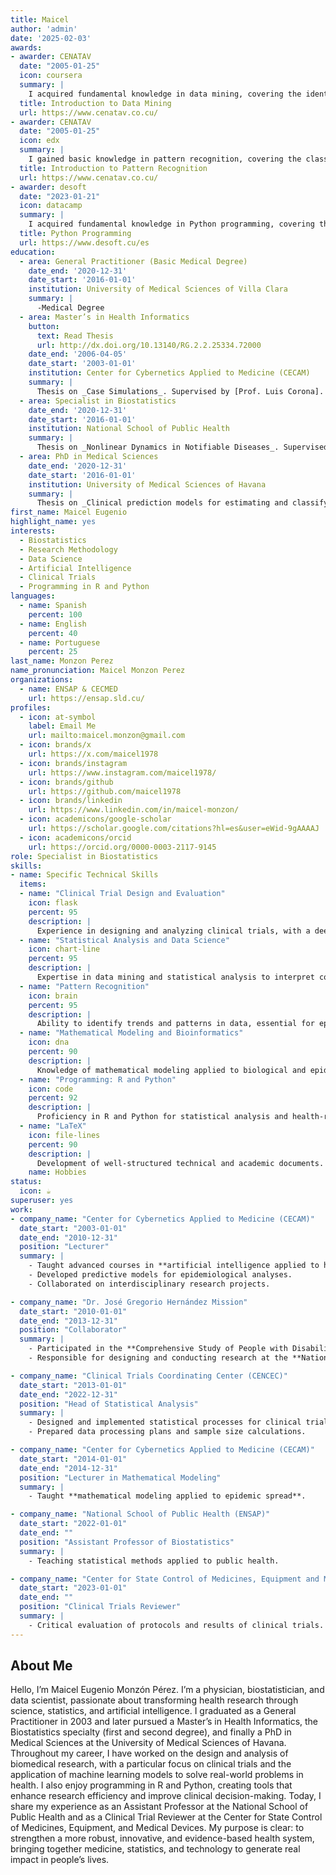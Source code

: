 ```yaml
---
title: Maicel
author: 'admin'
date: '2025-02-03'
awards:
- awarder: CENATAV
  date: "2005-01-25"
  icon: coursera
  summary: |
    I acquired fundamental knowledge in data mining, covering the identification of patterns and trends in large volumes of information. I became familiar with key technological trends driving deep learning, including supervised classification techniques (decision trees, K-NN) and clustering (K-Means, DBScan). I developed skills in building, training, and applying Bayesian network models, using metrics such as precision, recall, and F1-score to evaluate their performance. Finally, I applied these techniques in personal projects, using R and Python for advanced analyses.
  title: Introduction to Data Mining
  url: https://www.cenatav.co.cu/
- awarder: CENATAV
  date: "2005-01-25"
  icon: edx
  summary: |
    I gained basic knowledge in pattern recognition, covering the classification of patterns using distance and similarity functions, as well as non-parametric classification techniques. I became familiar with feature selection and extraction, the design of linear discriminant functions, and basic probability concepts applied to the field. I developed skills in unsupervised learning and clustering, exploring algorithms such as K-means, LBG, and Isodata. Finally, I understood the fundamentals of syntactic pattern recognition, including the theory of formal languages and recognition grammars.
  title: Introduction to Pattern Recognition
  url: https://www.cenatav.co.cu/
- awarder: desoft
  date: "2023-01-21"
  icon: datacamp
  summary: |
    I acquired fundamental knowledge in Python programming, covering the basic syntax of the language, operators, control structures, and other essential resources. I became familiar with data structures such as strings, lists, tuples, sets, and dictionaries, and learned how to manipulate them efficiently. I developed skills in modular code organization using functions, classes, modules, and packages, as well as implementing programs under the object-oriented paradigm. Finally, I gained experience in handling errors and exceptions in Python, enabling me to develop more robust and reliable applications.
  title: Python Programming
  url: https://www.desoft.cu/es
education:
  - area: General Practitioner (Basic Medical Degree)
    date_end: '2020-12-31'
    date_start: '2016-01-01'
    institution: University of Medical Sciences of Villa Clara
    summary: |
      -Medical Degree
  - area: Master’s in Health Informatics
    button:
      text: Read Thesis
      url: http://dx.doi.org/10.13140/RG.2.2.25334.72000
    date_end: '2006-04-05'
    date_start: '2003-01-01'
    institution: Center for Cybernetics Applied to Medicine (CECAM)
    summary: |
      Thesis on _Case Simulations_. Supervised by [Prof. Luis Corona].
  - area: Specialist in Biostatistics
    date_end: '2020-12-31'
    date_start: '2016-01-01'
    institution: National School of Public Health
    summary: |
      Thesis on _Nonlinear Dynamics in Notifiable Diseases_. Supervised by [Prof. Hernández Cáceres].
  - area: PhD in Medical Sciences
    date_end: '2020-12-31'
    date_start: '2016-01-01'
    institution: University of Medical Sciences of Havana
    summary: |
      Thesis on _Clinical prediction models for estimating and classifying the risk of death from COVID-19_.
first_name: Maicel Eugenio
highlight_name: yes
interests:
  - Biostatistics
  - Research Methodology
  - Data Science
  - Artificial Intelligence
  - Clinical Trials
  - Programming in R and Python
languages:
  - name: Spanish
    percent: 100
  - name: English
    percent: 40
  - name: Portuguese
    percent: 25
last_name: Monzon Perez
name_pronunciation: Maicel Monzon Perez
organizations:
  - name: ENSAP & CECMED
    url: https://ensap.sld.cu/
profiles:
  - icon: at-symbol
    label: Email Me
    url: mailto:maicel.monzon@gmail.com
  - icon: brands/x
    url: https://x.com/maicel1978
  - icon: brands/instagram
    url: https://www.instagram.com/maicel1978/
  - icon: brands/github
    url: https://github.com/maicel1978
  - icon: brands/linkedin
    url: https://www.linkedin.com/in/maicel-monzon/
  - icon: academicons/google-scholar
    url: https://scholar.google.com/citations?hl=es&user=eWid-9gAAAAJ
  - icon: academicons/orcid
    url: https://orcid.org/0000-0003-2117-9145
role: Specialist in Biostatistics
skills:
- name: Specific Technical Skills
  items:
  - name: "Clinical Trial Design and Evaluation"
    icon: flask
    percent: 95
    description: |
      Experience in designing and analyzing clinical trials, with a deep understanding of medical research methodologies.
  - name: "Statistical Analysis and Data Science"
    icon: chart-line
    percent: 95
    description: |
      Expertise in data mining and statistical analysis to interpret complex data in medical research.
  - name: "Pattern Recognition"
    icon: brain
    percent: 95
    description: |
      Ability to identify trends and patterns in data, essential for epidemiological analyses.
  - name: "Mathematical Modeling and Bioinformatics"
    icon: dna
    percent: 90
    description: |
      Knowledge of mathematical modeling applied to biological and epidemiological problems.
  - name: "Programming: R and Python"
    icon: code
    percent: 92
    description: |
      Proficiency in R and Python for statistical analysis and health-related software development.
  - name: "LaTeX"
    icon: file-lines
    percent: 90
    description: |
      Development of well-structured technical and academic documents.
    name: Hobbies
status:
  icon: ☕️
superuser: yes
work:
- company_name: "Center for Cybernetics Applied to Medicine (CECAM)"
  date_start: "2003-01-01"
  date_end: "2010-12-31"
  position: "Lecturer"
  summary: |
    - Taught advanced courses in **artificial intelligence applied to health sciences**.
    - Developed predictive models for epidemiological analyses.
    - Collaborated on interdisciplinary research projects.

- company_name: "Dr. José Gregorio Hernández Mission"
  date_start: "2010-01-01"
  date_end: "2013-12-31"
  position: "Collaborator"
  summary: |
    - Participated in the **Comprehensive Study of People with Disabilities in Venezuela**.
    - Responsible for designing and conducting research at the **National Center for Genetics**.

- company_name: "Clinical Trials Coordinating Center (CENCEC)"
  date_start: "2013-01-01"
  date_end: "2022-12-31"
  position: "Head of Statistical Analysis"
  summary: |
    - Designed and implemented statistical processes for clinical trials.
    - Prepared data processing plans and sample size calculations.

- company_name: "Center for Cybernetics Applied to Medicine (CECAM)"
  date_start: "2014-01-01"
  date_end: "2014-12-31"
  position: "Lecturer in Mathematical Modeling"
  summary: |
    - Taught **mathematical modeling applied to epidemic spread**.

- company_name: "National School of Public Health (ENSAP)"
  date_start: "2022-01-01"
  date_end: ""
  position: "Assistant Professor of Biostatistics"
  summary: |
    - Teaching statistical methods applied to public health.

- company_name: "Center for State Control of Medicines, Equipment and Medical Devices (CECMED)"
  date_start: "2023-01-01"
  date_end: ""
  position: "Clinical Trials Reviewer"
  summary: |
    - Critical evaluation of protocols and results of clinical trials.
---
```


## About Me

Hello, I’m Maicel Eugenio Monzón Pérez. I’m a physician, biostatistician, and data scientist, passionate about transforming health research through science, statistics, and artificial intelligence.
I graduated as a General Practitioner in 2003 and later pursued a Master’s in Health Informatics, the Biostatistics specialty (first and second degree), and finally a PhD in Medical Sciences at the University of Medical Sciences of Havana.
Throughout my career, I have worked on the design and analysis of biomedical research, with a particular focus on clinical trials and the application of machine learning models to solve real-world problems in health.
I also enjoy programming in R and Python, creating tools that enhance research efficiency and improve clinical decision-making. Today, I share my experience as an Assistant Professor at the National School of Public Health and as a Clinical Trial Reviewer at the Center for State Control of Medicines, Equipment, and Medical Devices.
My purpose is clear: to strengthen a more robust, innovative, and evidence-based health system, bringing together medicine, statistics, and technology to generate real impact in people’s lives.
